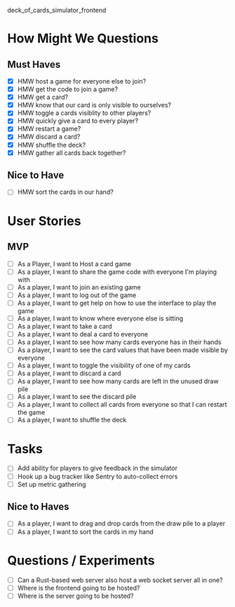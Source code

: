 deck_of_cards_simulator_frontend

# How Might We Questions

## Must Haves

- [x] HMW host a game for everyone else to join?
- [x] HMW get the code to join a game?
- [x] HMW get a card?
- [x] HMW know that our card is only visible to ourselves?
- [x] HMW toggle a cards visiblity to other players?
- [x] HMW quickly give a card to every player?
- [x] HMW restart a game?
- [x] HMW discard a card?
- [x] HMW shuffle the deck?
- [x] HMW gather all cards back together?

## Nice to Have

- [ ] HMW sort the cards in our hand?

# User Stories

## MVP

- [ ] As a Player, I want to Host a card game
- [ ] As a player, I want to share the game code with everyone I'm playing with
- [ ] As a player, I want to join an existing game
- [ ] As a player, I want to log out of the game
- [ ] As a player, I want to get help on how to use the interface to play the game
- [ ] As a player, I want to know where everyone else is sitting
- [ ] As a player, I want to take a card
- [ ] As a player, I want to deal a card to everyone
- [ ] As a player, I want to see how many cards everyone has in their hands
- [ ] As a player, I want to see the card values that have been made visible by everyone
- [ ] As a player, I want to toggle the visibility of one of my cards
- [ ] As a player, I want to discard a card
- [ ] As a player, I want to see how many cards are left in the unused draw pile
- [ ] As a player, I want to see the discard pile
- [ ] As a player, I want to collect all cards from everyone so that I can restart the game
- [ ] As a player, I want to shuffle the deck

# Tasks

- [ ] Add ability for players to give feedback in the simulator
- [ ] Hook up a bug tracker like Sentry to auto-collect errors
- [ ] Set up metric gathering

## Nice to Haves

- [ ] As a player, I want to drag and drop cards from the draw pile to a player
- [ ] As a player, I want to sort the cards in my hand

# Questions / Experiments

- [ ] Can a Rust-based web server also host a web socket server all in one?
- [ ] Where is the frontend going to be hosted?
- [ ] Where is the server going to be hosted?
